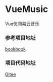 # VueMusic
Vue仿网易云音乐
### 参考项目地址
[bookbook](https://www.bookbook.cc/music/#/discovery)
### 项目代码地址
[Gitee](https://gitee.com/penggang-home/cloud-music)